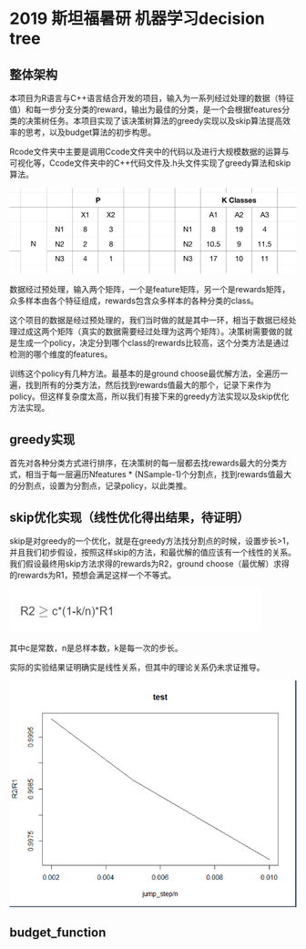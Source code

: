 # 2019 斯坦福暑研 机器学习decision tree

## 整体架构

本项目为R语言与C++语言结合开发的项目，输入为一系列经过处理的数据（特征值）和每一步分支分类的reward，输出为最佳的分类，是一个会根据features分类的决策树任务。本项目实现了该决策树算法的greedy实现以及skip算法提高效率的思考，以及budget算法的初步构思。

Rcode文件夹中主要是调用Ccode文件夹中的代码以及进行大规模数据的运算与可视化等，Ccode文件夹中的C++代码文件及.h头文件实现了greedy算法和skip算法。

![data](./img/data.jpg)

数据经过预处理，输入两个矩阵，一个是feature矩阵，另一个是rewards矩阵，众多样本由各个特征组成，rewards包含众多样本的各种分类的class。

这个项目的数据是经过预处理的，我们当时做的就是其中一环，相当于数据已经处理过成这两个矩阵（真实的数据需要经过处理为这两个矩阵）。决策树需要做的就是生成一个policy，决定分到哪个class的rewards比较高，这个分类方法是通过检测的哪个维度的features。

训练这个policy有几种方法。最基本的是ground choose最优解方法，全遍历一遍，找到所有的分类方法，然后找到rewards值最大的那个，记录下来作为policy。但这样复杂度太高，所以我们有接下来的greedy方法实现以及skip优化方法实现。

## greedy实现

首先对各种分类方式进行排序，在决策树的每一层都去找rewards最大的分类方式，相当于每一层遍历Nfeatures * (NSample-1)个分割点，找到rewards值最大的分割点，设置为分割点，记录policy，以此类推。

## skip优化实现（线性优化得出结果，待证明）

skip是对greedy的一个优化，就是在greedy方法找分割点的时候，设置步长>1，并且我们初步假设，按照这样skip的方法，和最优解的值应该有一个线性的关系。我们假设最终用skip方法求得的rewards为R2，ground choose（最优解）求得的rewards为R1，预想会满足这样一个不等式。

![formula](./img/formula.png)

其中c是常数，n是总样本数，k是每一次的步长。

实际的实验结果证明确实是线性关系，但其中的理论关系仍未求证推导。

![skip_result](./img/skip_result.png)

## budget_function

